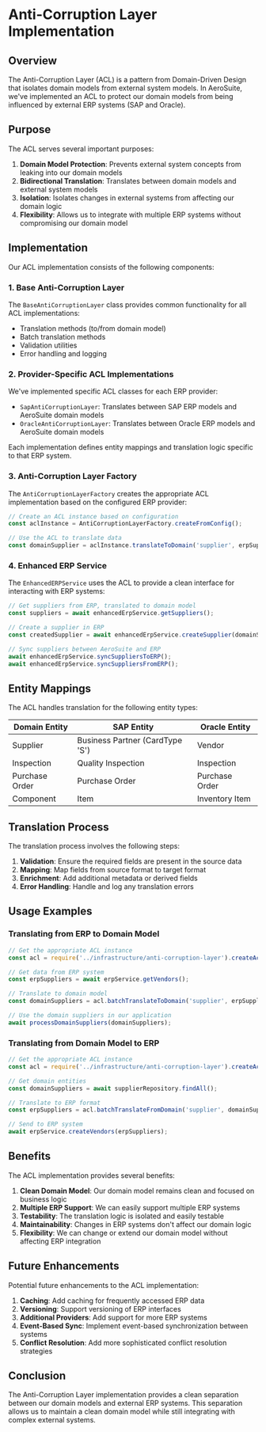 # Anti-Corruption Layer Implementation

## Overview

The Anti-Corruption Layer (ACL) is a pattern from Domain-Driven Design that isolates domain models from external system models. In AeroSuite, we've implemented an ACL to protect our domain models from being influenced by external ERP systems (SAP and Oracle).

## Purpose

The ACL serves several important purposes:

1. **Domain Model Protection**: Prevents external system concepts from leaking into our domain models
2. **Bidirectional Translation**: Translates between domain models and external system models
3. **Isolation**: Isolates changes in external systems from affecting our domain logic
4. **Flexibility**: Allows us to integrate with multiple ERP systems without compromising our domain model

## Implementation

Our ACL implementation consists of the following components:

### 1. Base Anti-Corruption Layer

The `BaseAntiCorruptionLayer` class provides common functionality for all ACL implementations:

- Translation methods (to/from domain model)
- Batch translation methods
- Validation utilities
- Error handling and logging

### 2. Provider-Specific ACL Implementations

We've implemented specific ACL classes for each ERP provider:

- `SapAntiCorruptionLayer`: Translates between SAP ERP models and AeroSuite domain models
- `OracleAntiCorruptionLayer`: Translates between Oracle ERP models and AeroSuite domain models

Each implementation defines entity mappings and translation logic specific to that ERP system.

### 3. Anti-Corruption Layer Factory

The `AntiCorruptionLayerFactory` creates the appropriate ACL implementation based on the configured ERP provider:

```javascript
// Create an ACL instance based on configuration
const aclInstance = AntiCorruptionLayerFactory.createFromConfig();

// Use the ACL to translate data
const domainSupplier = aclInstance.translateToDomain('supplier', erpSupplier);
```

### 4. Enhanced ERP Service

The `EnhancedERPService` uses the ACL to provide a clean interface for interacting with ERP systems:

```javascript
// Get suppliers from ERP, translated to domain model
const suppliers = await enhancedErpService.getSuppliers();

// Create a supplier in ERP
const createdSupplier = await enhancedErpService.createSupplier(domainSupplier);

// Sync suppliers between AeroSuite and ERP
await enhancedErpService.syncSuppliersToERP();
await enhancedErpService.syncSuppliersFromERP();
```

## Entity Mappings

The ACL handles translation for the following entity types:

| Domain Entity | SAP Entity | Oracle Entity |
|---------------|------------|--------------|
| Supplier | Business Partner (CardType 'S') | Vendor |
| Inspection | Quality Inspection | Inspection |
| Purchase Order | Purchase Order | Purchase Order |
| Component | Item | Inventory Item |

## Translation Process

The translation process involves the following steps:

1. **Validation**: Ensure the required fields are present in the source data
2. **Mapping**: Map fields from source format to target format
3. **Enrichment**: Add additional metadata or derived fields
4. **Error Handling**: Handle and log any translation errors

## Usage Examples

### Translating from ERP to Domain Model

```javascript
// Get the appropriate ACL instance
const acl = require('../infrastructure/anti-corruption-layer').createAcl();

// Get data from ERP system
const erpSuppliers = await erpService.getVendors();

// Translate to domain model
const domainSuppliers = acl.batchTranslateToDomain('supplier', erpSuppliers);

// Use the domain suppliers in our application
await processDomainSuppliers(domainSuppliers);
```

### Translating from Domain Model to ERP

```javascript
// Get the appropriate ACL instance
const acl = require('../infrastructure/anti-corruption-layer').createAcl();

// Get domain entities
const domainSuppliers = await supplierRepository.findAll();

// Translate to ERP format
const erpSuppliers = acl.batchTranslateFromDomain('supplier', domainSuppliers);

// Send to ERP system
await erpService.createVendors(erpSuppliers);
```

## Benefits

The ACL implementation provides several benefits:

1. **Clean Domain Model**: Our domain model remains clean and focused on business logic
2. **Multiple ERP Support**: We can easily support multiple ERP systems
3. **Testability**: The translation logic is isolated and easily testable
4. **Maintainability**: Changes in ERP systems don't affect our domain logic
5. **Flexibility**: We can change or extend our domain model without affecting ERP integration

## Future Enhancements

Potential future enhancements to the ACL implementation:

1. **Caching**: Add caching for frequently accessed ERP data
2. **Versioning**: Support versioning of ERP interfaces
3. **Additional Providers**: Add support for more ERP systems
4. **Event-Based Sync**: Implement event-based synchronization between systems
5. **Conflict Resolution**: Add more sophisticated conflict resolution strategies

## Conclusion

The Anti-Corruption Layer implementation provides a clean separation between our domain models and external ERP systems. This separation allows us to maintain a clean domain model while still integrating with complex external systems. 
